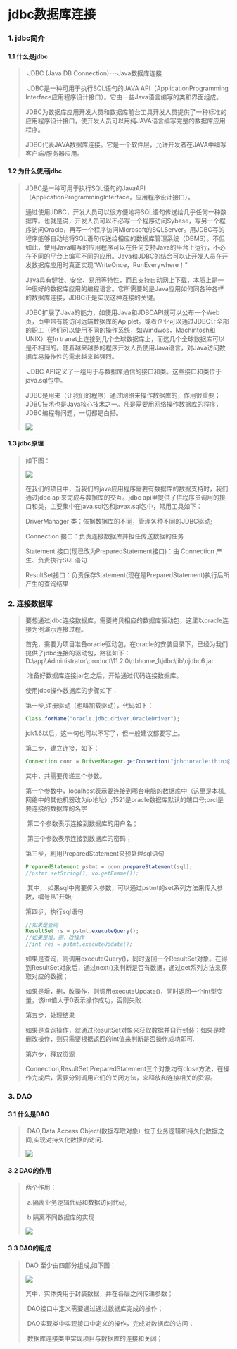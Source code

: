 # jdbc数据库连接

### 1. jdbc简介

#### 1.1 什么是jdbc

> ​	JDBC (Java DB Connection)---Java数据库连接
>
> ​	JDBC是一种可用于执行SQL语句的JAVA API（ApplicationProgramming Interface应用程序设计接口）。它由一些Java语言编写的类和界面组成。
>
> ​	JDBC为数据库应用开发人员和数据库前台工具开发人员提供了一种标准的应用程序设计接口，使开发人员可以用纯JAVA语言编写完整的数据库应用程序。
>
> ​	JDBC代表JAVA数据库连接。它是一个软件层，允许开发者在JAVA中编写客户端/服务器应用。

#### 1.2 为什么使用jdbc

> ​	JDBC是一种可用于执行SQL语句的JavaAPI（ApplicationProgrammingInterface，应用程序设计接口）。
>
> ​	通过使用JDBC，开发人员可以很方便地将SQL语句传送给几乎任何一种数据库。也就是说，开发人员可以不必写一个程序访问Sybase，写另一个程序访问Oracle，再写一个程序访问Microsoft的SQLServer。用JDBC写的程序能够自动地将SQL语句传送给相应的数据库管理系统（DBMS）。不但如此，使用Java编写的应用程序可以在任何支持Java的平台上运行，不必在不同的平台上编写不同的应用。Java和JDBC的结合可以让开发人员在开发数据库应用时真正实现“WriteOnce，RunEverywhere！”
>
> ​	Java具有健壮、安全、易用等特性，而且支持自动网上下载，本质上是一种很好的数据库应用的编程语言。它所需要的是Java应用如何同各种各样的数据库连接，JDBC正是实现这种连接的关键。
>
> ​	JDBC扩展了Java的能力，如使用Java和JDBCAPI就可以公布一个Web页，页中带有能访问远端数据库的Ap plet。或者企业可以通过JDBC让全部的职工（他们可以使用不同的操作系统，如Windwos，Machintosh和UNIX）在In tranet上连接到几个全球数据库上，而这几个全球数据库可以是不相同的。随着越来越多的程序开发人员使用Java语言，对Java访问数据库易操作性的需求越来越强烈。
>
> ​	JDBC API定义了一组用于与数据库通信的接口和类。这些接口和类位于java.sql包中。
>
> ​	JDBC是用来（让我们的程序）通过网络来操作数据库的，作用很重要；JDBC技术也是Java核心技术之一。凡是需要用网络操作数据库的程序，JDBC编程有问题，一切都是白搭。
>
> ![](http://oqibehhpc.bkt.clouddn.com/18-7-9/5413192.jpg)

#### 1.3 jdbc原理

> 如下图：
>
> ![](http://oqibehhpc.bkt.clouddn.com/18-7-9/62239360.jpg)
>
> ​	在我们的项目中，当我们的java应用程序需要有数据库的数据支持时，我们通过jdbc api来完成与数据库的交互。jdbc api里提供了供程序员调用的接口和类，主要集中在java.sql包和javax.sql包中，常用工具如下：
>
> DriverManager 类：依据数据库的不同，管理各种不同的JDBC驱动;
>
> Connection 接口：负责连接数据库并担任传送数据的任务  
>
> Statement 接口(现已改为PreparedStatement接口)：由 Connection 产生、负责执行SQL语句
>
> ResultSet接口：负责保存Statement(现在是PreparedStatement)执行后所产生的查询结果

### 2. 连接数据库

> ​	要想通过jdbc连接数据库，需要拷贝相应的数据库驱动包，这里以oracle连接为例演示连接过程。
>
> ​	首先，需要为项目准备oracle驱动包，在oracle的安装目录下，已经为我们提供了jdbc连接的驱动包，路径如下：D:\app\Administrator\product\11.2.0\dbhome_1\jdbc\lib\ojdbc6.jar
>
> ​	准备好数据库连接jar包之后，开始通过代码连接数据库。
>
> 使用jdbc操作数据库的步骤如下：
>
> 第一步,注册驱动（也叫加载驱动），代码如下：
>
> ```java
> Class.forName("oracle.jdbc.driver.OracleDriver");
> ```
>
> jdk1.6以后，这一句也可以不写了，但一般建议都要写上。
>
> 第二步，建立连接，如下：
>
> ```java
> Connection conn = DriverManager.getConnection("jdbc:oracle:thin:@localhost:1521:orcl", "scott", "tiger");
> ```
>
> 其中，共需要传递三个参数。
>
> ​	第一个参数中，localhost表示要连接到哪台电脑的数据库中（这里是本机,网络中的其他机器改为ip地址）;1521是oracle数据库默认的端口号;orcl是要连接的数据库的名字
>
> ​	第二个参数表示连接到数据库的用户名； 
>
> ​	第三个参数表示连接到数据库的密码；
>
> 第三步，利用PreparedStatement来预处理sql语句
>
> ```java
> PreparedStatement pstmt = conn.prepareStatement(sql);
> //pstmt.setString(1, vo.getEname());
> ```
>
> ​	其中， 如果sql中需要传入参数，可以通过pstmt的set系列方法来传入参数，编号从1开始;
>
> 第四步，执行sql语句
>
> ```java
> //如果是查询
> ResultSet rs = pstmt.executeQuery();
> //如果是增，删，改操作
> //int res = pstmt.executeUpdate();
> ```
>
> ​	如果是查询，则调用executeQuery()，同时返回一个ResultSet对象。在得到ResultSet对象后，通过next()来判断是否有数据，通过get系列方法来获取对应的数据；
>
> ​	如果是增，删，改操作，则调用executeUpdate()，同时返回一个int型变量，该int值大于0表示操作成功，否则失败.
>
> 第五步，处理结果
>
> ​	如果是查询操作，就通过ResultSet对象来获取数据并自行封装；如果是增删改操作，则只需要根据返回的int值来判断是否操作成功即可.
>
> 第六步，释放资源
>
> ​	Connection,ResultSet,PreparedStatement三个对象均有close方法，在操作完成后，需要分别调用它们的关闭方法，来释放和连接相关的资源。

### 3. DAO

#### 3.1 什么是DAO

> ​	DAO,Data Access Object(数据存取对象) .位于业务逻辑和持久化数据之间,实现对持久化数据的访问.
>
> ![](http://oqibehhpc.bkt.clouddn.com/18-7-10/91052838.jpg)

#### 3.2 DAO的作用

> 两个作用：
>
> ​	a.隔离业务逻辑代码和数据访问代码,
>
> ​	b.隔离不同数据库的实现
>
> ![](http://oqibehhpc.bkt.clouddn.com/18-7-10/5202030.jpg)

#### 3.3 DAO的组成

> DAO 至少由四部分组成,如下图：
>
> ![](http://oqibehhpc.bkt.clouddn.com/18-7-10/36281043.jpg)
>
> 其中，实体类用于封装数据，并在各层之间传递参数；
>
> ​	DAO接口中定义需要通过通过数据库完成的操作；
>
> ​	DAO实现类中实现接口中定义的操作，完成对数据库的访问；
>
> ​	数据库连接类中实现项目与数据库的连接和关闭；